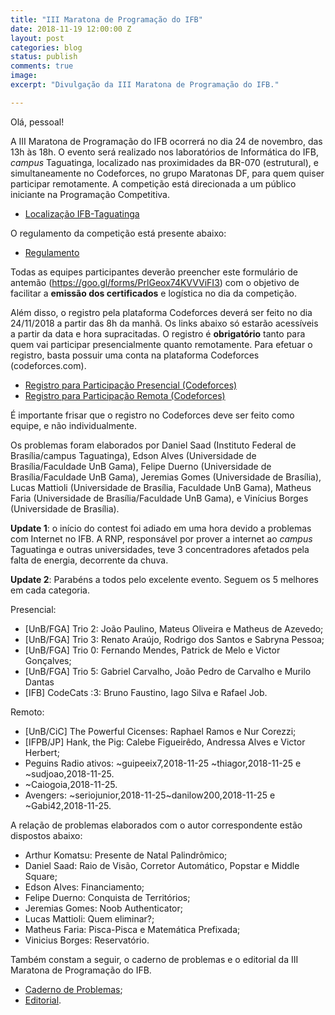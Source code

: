 ```yaml
---
title: "III Maratona de Programação do IFB"
date: 2018-11-19 12:00:00 Z
layout: post
categories: blog
status: publish
comments: true
image:
excerpt: "Divulgação da III Maratona de Programação do IFB."

---
```

Olá, pessoal!

A III Maratona de Programação do IFB ocorrerá no dia 24 de novembro, das 13h às 18h. O evento será realizado nos laboratórios de Informática do IFB, _campus_ Taguatinga, localizado nas proximidades da BR-070 (estrutural), e simultaneamente no Codeforces, no grupo Maratonas DF, para quem quiser participar remotamente. A competição está direcionada a um público iniciante na Programação Competitiva.

- [Localização IFB-Taguatinga](https://goo.gl/maps/c7h8nzGQYXG2)

O regulamento da competição está presente abaixo:

- [Regulamento]({{site.url}}/assets/3-mdp-ifb/Regulamento-3-Maratona-IFB.pdf)

Todas as equipes participantes deverão preencher este formulário de antemão (https://goo.gl/forms/PrlGeox74KVVViFI3) com o objetivo de facilitar a **emissão dos certificados** e logística no dia da competição.

Além disso, o registro pela plataforma Codeforces deverá ser feito no dia 24/11/2018 a partir das 8h da manhã. Os links abaixo só estarão acessíveis a partir da data e hora supracitadas. O registro é **obrigatório** tanto para quem vai participar presencialmente quanto remotamente. Para efetuar o registro, basta possuir uma conta na plataforma Codeforces (codeforces.com). 

- [Registro para Participação Presencial (Codeforces)](http://codeforces.com/group/btcK4I5D5f/contest/233285)
- [Registro para Participação Remota (Codeforces)](http://codeforces.com/group/btcK4I5D5f/contest/233286)

É importante frisar que o registro no Codeforces deve ser feito como equipe, e não individualmente.
 

Os problemas foram elaborados por Daniel Saad (Instituto Federal de Brasília/campus Taguatinga), Edson Alves (Universidade de Brasília/Faculdade UnB Gama), Felipe Duerno (Universidade de Brasília/Faculdade UnB Gama), Jeremias Gomes (Universidade de Brasília),   Lucas Mattioli (Universidade de Brasília, Faculdade UnB Gama), Matheus Faria (Universidade de Brasília/Faculdade UnB Gama), e Vinícius Borges (Universidade de Brasília).



**Update 1**: o início do contest foi adiado em uma hora devido a problemas com Internet no IFB. A RNP, responsável por prover a internet ao _campus_ Taguatinga e outras  universidades, teve 3 concentradores afetados pela falta de energia, decorrente da chuva.  

**Update 2**: Parabéns a todos pelo excelente evento. Seguem os 5 melhores em cada categoria.

Presencial:

- [UnB/FGA] Trio 2: João Paulino, Mateus Oliveira e Matheus de Azevedo;
- [UnB/FGA] Trio 3: Renato Araújo, Rodrigo dos Santos e Sabryna Pessoa;
- [UnB/FGA] Trio 0: Fernando Mendes, Patrick de Melo e Victor Gonçalves;
- [UnB/FGA] Trio 5: Gabriel Carvalho, João Pedro de Carvalho e Murilo Dantas
- [IFB] CodeCats :3: Bruno Faustino, Iago Silva e Rafael Job.

Remoto: 

- [UnB/CiC] The Powerful Cicenses: Raphael Ramos e  Nur Corezzi;
- [IFPB/JP] Hank, the Pig: Calebe Figueirêdo, Andressa Alves e Victor Herbert;
- Peguins Radio ativos: ~guipeeix7,2018-11-25 ~thiagor,2018-11-25 e ~sudjoao,2018-11-25.
- ~Caiogoia,2018-11-25. 
- Avengers: ~seriojunior,2018-11-25~danilow200,2018-11-25 e ~Gabi42,2018-11-25.

A relação de problemas elaborados com o autor correspondente estão dispostos abaixo:

- Arthur Komatsu: Presente de Natal Palindrômico;
- Daniel Saad: Raio de Visão, Corretor Automático, Popstar e Middle Square;
- Edson Alves: Financiamento;
- Felipe Duerno: Conquista de Territórios;
- Jeremias Gomes: Noob Authenticator;
- Lucas Mattioli: Quem eliminar?;
- Matheus Faria: Pisca-Pisca e Matemática Prefixada;
- Vinicius Borges: Reservatório.

Também constam a seguir, o caderno de problemas e o editorial da III Maratona de Programação do IFB.

- [Caderno de Problemas](https://danielsaad.com/maratona/assets/3-mdp-ifb/Maratona.pdf);
- [Editorial](https://danielsaad.com/maratona/assets/3-mdp-ifb/Tutoriais.pdf). 


